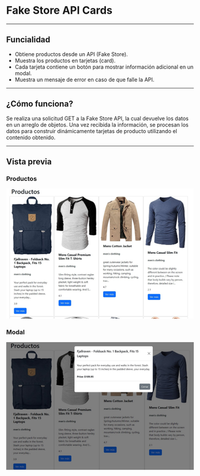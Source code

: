 # Fake Store API Cards

---
## Funcialidad
- Obtiene productos desde un API (Fake Store).
- Muestra los productos en tarjetas (card).
- Cada tarjeta contiene un botón para mostrar información adicional en un modal.
- Muestra un mensaje de error en caso de que falle la API.

---
##  ¿Cómo funciona?
Se realiza una solicitud GET a la Fake Store API, la cual devuelve los datos en un arreglo de objetos. Una vez recibida la información, se procesan los datos para construir dinámicamente tarjetas de producto utilizando el contenido obtenido.

---
## Vista previa
### Productos
![tarjetas](https://github.com/R1ymundo/ejercicoFetch/blob/main/img/productos.jpg?raw=true)

### Modal
![modal](https://github.com/R1ymundo/ejercicoFetch/blob/main/img/modal.jpg?raw=true)

